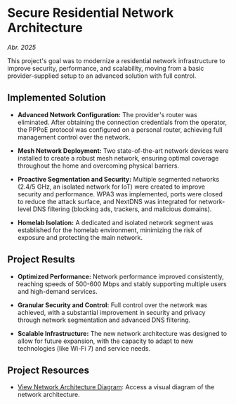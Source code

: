 # Secure Residential Network Architecture

*Abr. 2025*

This project's goal was to modernize a residential network infrastructure to improve security, performance, and scalability, moving from a basic provider-supplied setup to an advanced solution with full control.

## Implemented Solution

*   **Advanced Network Configuration:** The provider's router was eliminated. After obtaining the connection credentials from the operator, the PPPoE protocol was configured on a personal router, achieving full management control over the network.

*   **Mesh Network Deployment:** Two state-of-the-art network devices were installed to create a robust mesh network, ensuring optimal coverage throughout the home and overcoming physical barriers.

*   **Proactive Segmentation and Security:** Multiple segmented networks (2.4/5 GHz, an isolated network for IoT) were created to improve security and performance. WPA3 was implemented, ports were closed to reduce the attack surface, and NextDNS was integrated for network-level DNS filtering (blocking ads, trackers, and malicious domains).

*   **Homelab Isolation:** A dedicated and isolated network segment was established for the homelab environment, minimizing the risk of exposure and protecting the main network.

## Project Results

*   **Optimized Performance:** Network performance improved consistently, reaching speeds of 500-600 Mbps and stably supporting multiple users and high-demand services.

*   **Granular Security and Control:** Full control over the network was achieved, with a substantial improvement in security and privacy through network segmentation and advanced DNS filtering.

*   **Scalable Infrastructure:** The new network architecture was designed to allow for future expansion, with the capacity to adapt to new technologies (like Wi-Fi 7) and service needs.

## Project Resources

*   [View Network Architecture Diagram](network/red.png): Access a visual diagram of the network architecture.